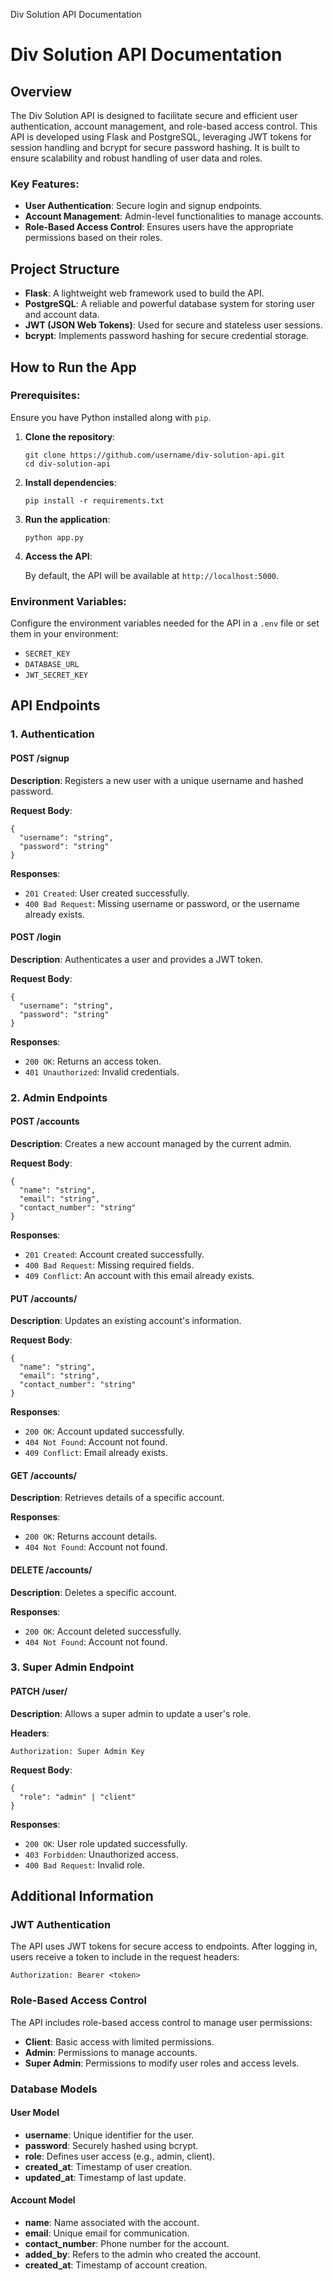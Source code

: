 Div Solution API Documentation

# Div Solution API Documentation

## Overview

The Div Solution API is designed to facilitate secure and efficient user authentication, account management, and role-based access control. This API is developed using Flask and PostgreSQL, leveraging JWT tokens for session handling and bcrypt for secure password hashing. It is built to ensure scalability and robust handling of user data and roles.

### Key Features:

- **User Authentication**: Secure login and signup endpoints.
- **Account Management**: Admin-level functionalities to manage accounts.
- **Role-Based Access Control**: Ensures users have the appropriate permissions based on their roles.

## Project Structure

- **Flask**: A lightweight web framework used to build the API.
- **PostgreSQL**: A reliable and powerful database system for storing user and account data.
- **JWT (JSON Web Tokens)**: Used for secure and stateless user sessions.
- **bcrypt**: Implements password hashing for secure credential storage.

## How to Run the App

### Prerequisites:

Ensure you have Python installed along with `pip`.

1.  **Clone the repository**:

        git clone https://github.com/username/div-solution-api.git
        cd div-solution-api

2.  **Install dependencies**:

        pip install -r requirements.txt

3.  **Run the application**:

        python app.py

4.  **Access the API**:

    By default, the API will be available at `http://localhost:5000`.

### Environment Variables:

Configure the environment variables needed for the API in a `.env` file or set them in your environment:

- `SECRET_KEY`
- `DATABASE_URL`
- `JWT_SECRET_KEY`

## API Endpoints

### 1\. Authentication

#### POST /signup

**Description**: Registers a new user with a unique username and hashed password.

**Request Body**:

    {
      "username": "string",
      "password": "string"
    }

**Responses**:

- `201 Created`: User created successfully.
- `400 Bad Request`: Missing username or password, or the username already exists.

#### POST /login

**Description**: Authenticates a user and provides a JWT token.

**Request Body**:

    {
      "username": "string",
      "password": "string"
    }

**Responses**:

- `200 OK`: Returns an access token.
- `401 Unauthorized`: Invalid credentials.

### 2\. Admin Endpoints

#### POST /accounts

**Description**: Creates a new account managed by the current admin.

**Request Body**:

    {
      "name": "string",
      "email": "string",
      "contact_number": "string"
    }

**Responses**:

- `201 Created`: Account created successfully.
- `400 Bad Request`: Missing required fields.
- `409 Conflict`: An account with this email already exists.

#### PUT /accounts/<id>

**Description**: Updates an existing account's information.

**Request Body**:

    {
      "name": "string",
      "email": "string",
      "contact_number": "string"
    }

**Responses**:

- `200 OK`: Account updated successfully.
- `404 Not Found`: Account not found.
- `409 Conflict`: Email already exists.

#### GET /accounts/<id>

**Description**: Retrieves details of a specific account.

**Responses**:

- `200 OK`: Returns account details.
- `404 Not Found`: Account not found.

#### DELETE /accounts/<id>

**Description**: Deletes a specific account.

**Responses**:

- `200 OK`: Account deleted successfully.
- `404 Not Found`: Account not found.

### 3\. Super Admin Endpoint

#### PATCH /user/<id>

**Description**: Allows a super admin to update a user's role.

**Headers**:

    Authorization: Super Admin Key

**Request Body**:

    {
      "role": "admin" | "client"
    }

**Responses**:

- `200 OK`: User role updated successfully.
- `403 Forbidden`: Unauthorized access.
- `400 Bad Request`: Invalid role.

## Additional Information

### JWT Authentication

The API uses JWT tokens for secure access to endpoints. After logging in, users receive a token to include in the request headers:

    Authorization: Bearer <token>

### Role-Based Access Control

The API includes role-based access control to manage user permissions:

- **Client**: Basic access with limited permissions.
- **Admin**: Permissions to manage accounts.
- **Super Admin**: Permissions to modify user roles and access levels.

### Database Models

#### User Model

- **username**: Unique identifier for the user.
- **password**: Securely hashed using bcrypt.
- **role**: Defines user access (e.g., admin, client).
- **created_at**: Timestamp of user creation.
- **updated_at**: Timestamp of last update.

#### Account Model

- **name**: Name associated with the account.
- **email**: Unique email for communication.
- **contact_number**: Phone number for the account.
- **added_by**: Refers to the admin who created the account.
- **created_at**: Timestamp of account creation.
